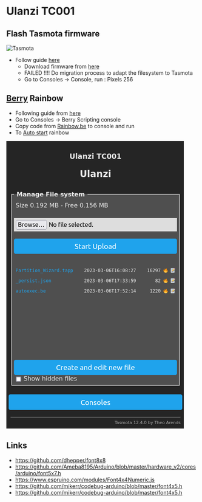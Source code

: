 # Ulanzi TC001

## Flash Tasmota firmware
![Tasmota](https://templates.blakadder.com/assets/images/logo.svg)
* Follow guide [here](https://templates.blakadder.com/ulanzi_TC001.html)
    * Download firmware from [here](http://ota.tasmota.com/tasmota32/release/)
    * FAILED !!!! Do migration process to adapt the filesystem to Tasmota 
    * Go to Consoles -> Console, run : Pixels 256

## [Berry](https://tasmota.github.io/docs/Berry/) Rainbow
* Following guide from [here](https://tasmota.github.io/docs/Berry_Addressable-LED/)
* Go to Consoles -> Berry Scripting console
* Copy code from [Rainbow.be](Rainbow.be) to console and run
* To [Auto start](https://tasmota.github.io/docs/UFS/#autoexecbe) rainbow

![](doc/Ulanzi_Manage_File_system.png)

## Links

* https://github.com/dhepper/font8x8
* https://github.com/Ameba8195/Arduino/blob/master/hardware_v2/cores/arduino/font5x7.h
* https://www.espruino.com/modules/Font4x4Numeric.js
* https://github.com/mikerr/codebug-arduino/blob/master/font4x5.h
* https://github.com/mikerr/codebug-arduino/blob/master/font4x5.h